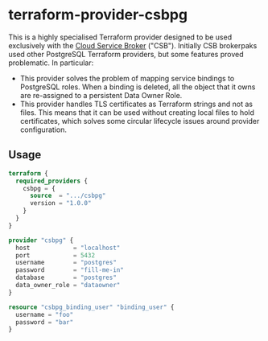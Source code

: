 # terraform-provider-csbpg

This is a highly specialised Terraform provider designed to be used exclusively with the [Cloud Service Broker](https://github.com/cloudfoundry-incubator/cloud-service-broker) ("CSB"). Initially CSB brokerpaks used other PostgreSQL Terraform providers, but some features proved problematic. In particular:
- This provider solves the problem of mapping service bindings to PostgreSQL roles. When a binding is deleted, all the object that it owns are re-assigned to a persistent Data Owner Role.
- This provider handles TLS certificates as Terraform strings and not as files. This means that it can be used without creating local files to hold certificates, which solves some circular lifecycle issues around provider configuration.

## Usage
```terraform
terraform {
  required_providers {
    csbpg = {
      source  = ".../csbpg"
      version = "1.0.0"
    }
  }
}

provider "csbpg" {
  host            = "localhost"
  port            = 5432
  username        = "postgres"
  password        = "fill-me-in"
  database        = "postgres"
  data_owner_role = "dataowner"
}

resource "csbpg_binding_user" "binding_user" {
  username = "foo"
  password = "bar"
}
```
